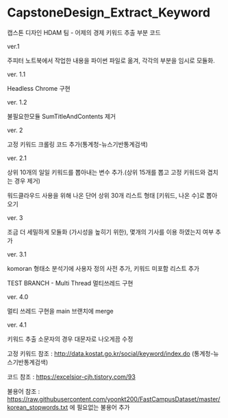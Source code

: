 # CapstoneDesign_Extract_Keyword
캡스톤 디자인 HDAM 팀 - 어제의 경제 키워드 추출 부분 코드

ver.1

주피터 노트북에서 작업한 내용을 파이썬 파일로 옮겨, 각각의 부분을 임시로 모듈화.

ver. 1.1

Headless Chrome 구현

ver. 1.2

불필요한모듈 SumTitleAndContents 제거

ver. 2

고정 키워드 크롤링 코드 추가(통계청-뉴스기반통계검색)


ver. 2.1

상위 10개의 일일 키워드를 뽑아내는 변수 추가.(상위 15개를 뽑고 고정 키워드와 겹치는 경우 제거)

워드클라우드 사용을 위해 나온 단어 상위 30개 리스트 형태 [키워드, 나온 수]로 뽑아 오기 

ver. 3

조금 더 세밀하게 모듈화 (가시성을 높히기 위한), 몇개의 기사를 이용 하였는지 여부 추가

ver. 3.1

komoran 형태소 분석기에 사용자 정의 사전 추가, 키워드 미포함 리스트 추가 


TEST BRANCH - Multi Thread
멀티쓰레드 구현

ver. 4.0

멀티 쓰레드 구현을 main 브랜치에 merge


ver. 4.1

키워드 추출 소문자의 경우 대문자로 나오게끔 수정



고정 키워드 참조 : http://data.kostat.go.kr/social/keyword/index.do (통계청-뉴스기반통계검색)

코드 참조 : https://excelsior-cjh.tistory.com/93

불용어 참조 : https://raw.githubusercontent.com/yoonkt200/FastCampusDataset/master/korean_stopwords.txt 에 필요없는 불용어 추가